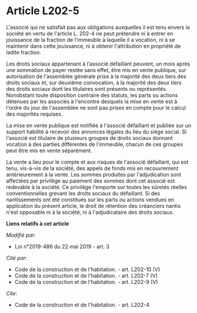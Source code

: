 # Article L202-5

L'associé qui ne satisfait pas aux obligations auxquelles il est tenu envers la société en vertu de l'article L. 202-4 ne
peut prétendre ni à entrer en jouissance de la fraction de l'immeuble à laquelle il a vocation, ni à se maintenir dans cette
jouissance, ni à obtenir l'attribution en propriété de ladite fraction.

Les droits sociaux appartenant à l'associé défaillant peuvent, un mois après une sommation de payer restée sans effet, être
mis en vente publique, sur autorisation de l'assemblée générale prise à la majorité des deux tiers des droits sociaux et, sur
deuxième convocation, à la majorité des deux tiers des droits sociaux dont les titulaires sont présents ou représentés.
Nonobstant toute disposition contraire des statuts, les parts ou actions détenues par les associés à l'encontre desquels la
mise en vente est à l'ordre du jour de l'assemblée ne sont pas prises en compte pour le calcul des majorités requises.

La mise en vente publique est notifiée à l'associé défaillant et publiée sur un support habilité à recevoir des annonces
légales du lieu du siège social. Si l'associé est titulaire de plusieurs groupes de droits sociaux donnant vocation à des
parties différentes de l'immeuble, chacun de ces groupes peut être mis en vente séparément.

La vente a lieu pour le compte et aux risques de l'associé défaillant, qui est tenu, vis-à-vis de la société, des appels de
fonds mis en recouvrement antérieurement à la vente. Les sommes produites par l'adjudication sont affectées par privilège au
paiement des sommes dont cet associé est redevable à la société. Ce privilège l'emporte sur toutes les sûretés réelles
conventionnelles grevant les droits sociaux du défaillant. Si des nantissements ont été constitués sur les parts ou actions
vendues en application du présent article, le droit de rétention des créanciers nantis n'est opposable ni à la société, ni à
l'adjudicataire des droits sociaux.

**Liens relatifs à cet article**

_Modifié par_:

  - Loi n°2019-486 du 22 mai 2019 - art. 3

_Cité par_:

  - Code de la construction et de l'habitation. - art. L202-10 (V)
  - Code de la construction et de l'habitation. - art. L202-7 (V)
  - Code de la construction et de l'habitation. - art. L202-9 (V)

_Cite_:

  - Code de la construction et de l'habitation. - art. L202-4
